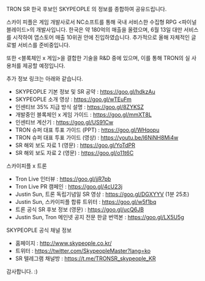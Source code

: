 TRON SR 한국 후보인 SKYPEOPLE 의 정보를 종합하여 공유드립니다.

스카이 피플은 게임 개발사로서 NC소프트를 통해 국내 서비스한 수집형 RPG <파이널 블레이드>의 개발사입니다. 한국은 약 180억의 매출을 올렸으며, 6월 13일 대만 서비스를 시작하여 앱스토어 매출 10위권 안에 진입하였습니다.
추가적으로 올해 자체적인 글로벌 서비스를 준비중입니다.

또한 <블록체인 x 게임>을 결합한 기술을 R&D 중에 있으며, 이를 통해 TRON의 실 사용처를 제공할 예정입니다.

추가 정보 링크는 아래와 같습니다.
+ SKYPEOPLE 기본 정보 및 SR 공약 : https://goo.gl/hdkzAu
+ SKYPEOPLE 소개 영상 : https://goo.gl/wTEuFm
+ 인센티브 35% 지급 방식 설명 : https://goo.gl/8ZYKSZ
+ 개발중인 블록체인 x 게임 가이드 : https://goo.gl/mmXT8L
+ 인센티브 계산기 : https://goo.gl/US91Cw
+ TRON 슈퍼 대표 투표 가이드 (PPT) : https://goo.gl/WHqopu 
+ TRON 슈퍼 대표 투표 가이드 (영상) : https://youtu.be/l6NiNH8Mi4w
+ SR 해외 보도 자료 1 (영문) : https://goo.gl/YoTdPR
+ SR 해외 보도 자료 2 (영문) : https://goo.gl/o11t6C

스카이피플 x 트론
+ Tron Live 인터뷰 : https://goo.gl/jjR7pb
+ Tron Live PR 캠페인 : https://goo.gl/4cU23j
+ Justin Sun, 트론 독립기념일 SR 영상 : https://goo.gl/DGXYYV (1분 25초)
+ Justin Sun, 스카이피플 합류 트위터 : https://goo.gl/w5f1bq
+ 트론 공식 SR 후보 정보 (영문) : https://goo.gl/ucQ6JB
+ Justin Sun, Tron 메인넷 공지 전문 한글 번역본 : https://goo.gl/LX5U5g

SKYPEOPLE 공식 채널 정보
+ 홈페이지 : http://www.skypeople.co.kr/
+ 트위터 : https://twitter.com/SkypeopleMaster?lang=ko
+ SR 텔레그램 채널방 : https://t.me/TRONSR_skypeople_KR

감사합니다. :)
